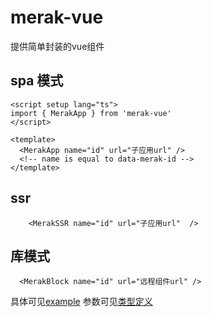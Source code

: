 # merak-vue
提供简单封装的vue组件

## spa 模式
```vue
<script setup lang="ts">
import { MerakApp } from 'merak-vue'
</script>

<template>
  <MerakApp name="id" url="子应用url" />
  <!-- name is equal to data-merak-id -->
</template>
```
## ssr

```vue
    <MerakSSR name="id" url="子应用url"  />
```

## 库模式
```vue
  <MerakBlock name="id" url="远程组件url" />
```

具体可见[example](/example/main-vue)
参数可见[类型定义](../api/vue.md)